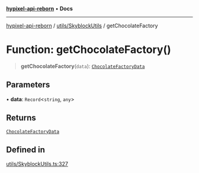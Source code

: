 [**hypixel-api-reborn**](../../../README.md) • **Docs**

***

[hypixel-api-reborn](../../../modules.md) / [utils/SkyblockUtils](../README.md) / getChocolateFactory

# Function: getChocolateFactory()

> **getChocolateFactory**(`data`): [`ChocolateFactoryData`](../../../structures/SkyBlock/SkyblockMemberTypes/interfaces/ChocolateFactoryData.md)

## Parameters

• **data**: `Record`\<`string`, `any`\>

## Returns

[`ChocolateFactoryData`](../../../structures/SkyBlock/SkyblockMemberTypes/interfaces/ChocolateFactoryData.md)

## Defined in

[utils/SkyblockUtils.ts:327](https://github.com/Kathund/REBORN-docs-TEST/blob/226e7f6a62bb6bca87ef0828ac84e9098d59f860/src/utils/SkyblockUtils.ts#L327)
